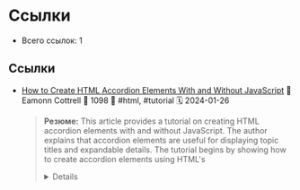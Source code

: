 # Ссылки

- Всего ссылок: 1

## Ссылки

- [How to Create HTML Accordion Elements With and Without JavaScript](https://www.freecodecamp.org/news/create-html-accordions-with-and-without-javascript/) 👤 Eamonn Cottrell 💬 1098 🔖 #html, #tutorial 🗓️ 2024-01-26
    > **Резюме:** This article provides a tutorial on creating HTML accordion elements with and without JavaScript. The author explains that accordion elements are useful for displaying topic titles and expandable details. The tutorial begins by showing how to create accordion elements using HTML's <details> element, which allows for panels to be opened and closed. The author then demonstrates how to enhance the accordion with JavaScript, allowing for only one panel to be open at a time. The article includes code examples and a video tutorial for reference.
